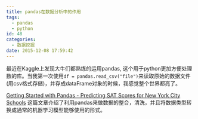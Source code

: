 ```yaml
---
title: pandas在数据分析中的作用
tags:
  - pandas
  - python
id: 48
categories:
  - 数据挖掘
date: 2015-12-08 17:59:42
---
```


最近在Kaggle上发现大牛们都熟练的运用pandas, 这个用于python更加方便处理数的库。当我第一次使用`df = pandas.read_csv("file")`来读取原始的数据文件(用csv格式存储)，并存成dataFrame对象的时候，我感觉整个世界都亮了。

[Getting Started with Pandas - Predicting SAT Scores for New York City Schools](http://blog.kaggle.com/2013/01/17/getting-started-with-pandas-predicting-sat-scores-for-new-york-city-schools/) 这篇文章介绍了利用pandas来做数据的整合，清洗，并且将数据类型转换成通常的机器学习模型能够使用的形式。